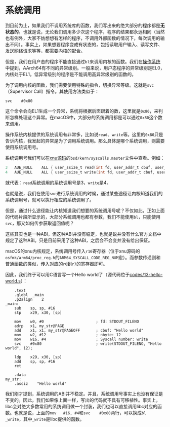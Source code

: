 # 系统调用

到目前为止，如果我们不调用系统库的函数，我们写出来的绝大部分的程序都是**无状态的**。也就是说，无论我们调用多少次这个程序，程序的结果都永远相同（当然也有例外，大家不妨想想有怎样的程序，不调用外部函数的情况下，每次调用的输出不同）。事实上，如果想要程序变成有状态的，包括读取用户输入、读写文件、发送网络请求等等，都需要内核的配合。

但是，我们在用户态的程序不能直接通过`bl`来调用内核的函数。我们在[操作系统](./4-操作系统.md)中提到，AArch64有不同的异常级别。一般来说，用户态程序的异常级别是EL0，内核处于EL1。低异常级别的程序是不能调用高异常级别的函数的。

为了调用内核的函数，我们需要使用特殊的指令，切换异常等级。这就是`svc`（Supervisor Call）指令。其使用方法类似于：

```armasm
svc    #0x80
``` 

这个命令会向EL1生成一个异常，系统将根据后面跟着的数，这里就是`0x80`，来判断怎样处理这个异常。在macOS中，大部分的系统调用都是可以通过`0x80`这个数来调用。

操作系统内核提供的系统调用有非常多，比如说`read`、`write`等。这里的`0x80`只是告诉内核，我发起的异常是为了调用系统调用。那么具体是哪个系统调用，则需要使用系统调用号。

系统调用号我们可以在[xnu源码](https://github.com/apple-oss-distributions/xnu)的`bsd/kern/syscalls.master`文件中查看。例如：

```c
3	AUE_NULL	ALL	{ user_ssize_t read(int fd, user_addr_t cbuf, user_size_t nbyte); }
4	AUE_NULL	ALL	{ user_ssize_t write(int fd, user_addr_t cbuf, user_size_t nbyte); }
```

就代表：`read`系统调用的系统调用号是3，`write`是4。

也就是说，我们在使用`svc`进行系统调用的时候，通过某些途径让内核知道我们的系统调用号，就可以执行相应的系统调用了。

但是，通过什么途径能让内核知道我们想要的系统调用号呢？不仅如此，正如上面的代码片段所显示的，大部分系统调用也都有参数，我们不能使用`bl`，只能使用`svc`，那又如何传参获取返回值呢？

这些其实也是一种ABI，但这种ABI并没有稳定，也就是说并没有什么官方文档中规定了这种ABI。只是目前采用了这种ABI，之后会不会变并没有给出保证。

macOS的xnu内核规定，系统调用号传入`r16`寄存器（位于xnu源码的`osfmk/arm64/proc_reg.h`的`ARM64_SYSCALL_CODE_REG_NUM`宏）。而参数传递则和普通函数的类似，传入对应的`r0`到`r7`的寄存器即可。

因此，我们终于可以用C语言写一个Hello world了（源代码位于[codes/13-hello-world.s](https://github.com/Evian-Zhang/learn-assembly-on-Apple-Silicon-Mac/blob/master/codes/13-hello-world.s)）：

```armasm
    .text
    .globl  _main
    .p2align    2
_main:
    sub    sp, sp, #16
    stp    x29, x30, [sp]

    mov    w0, #0                       ; fd: STDOUT_FILENO
    adrp   x1, my_str@PAGE
    add    x1, x1, my_str@PAGEOFF       ; cbuf: "Hello world"
    mov    w2, #12                      ; nbyte: 12
    mov    w16, #4                      ; Syscall number: write
    svc    #0x80                        ; write(STDOUT_FILENO, "Hello world", 12);

    ldp    x29, x30, [sp]
    add    sp, sp, #16
    ret

    .data
my_str:
    .asciz    "Hello world"
```

我们刚才提到，系统调用的ABI并不稳定。并且，系统调用号事实上也没有保证是不变的。因此，我们如果像上面一样，写出的代码就不具有可移植性。事实上，libc会对绝大多数常用的系统调用做一个封装，我们也可以直接调用libc对应的函数。也就是说，上面的`mov   #16, #4`和`svc    #0x80`两行，可以换成`bl    _write`，其中`_write`是libc提供的函数。
